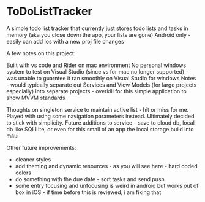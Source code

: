 # ToDoListTracker
A simple todo list tracker that currently just stores todo lists and tasks in memory (aka you close down the app, your lists are gone)
Android only - easily can add ios with a new proj file changes

A few notes on this project:

Built with vs code and Rider on mac environment
No personal windows system to test on Visual Studio (since vs for mac no longer supported) - was unable to guarntee it ran smoothly on Visual Studio for windows
Notes - would typically separate out Services and View Models (for large projects especially) into separate projects - overkill for this simple application to show MVVM standards

Thoughts on singleton service to maintain active list - hit or miss for me. Played with using some navigation parameters instead. Ultimately decided to stick with simplicity.
Future additions to service - save to cloud db, local db like SQLLite, or even for this small of an app the local storage build into maui

Other future improvements:
* cleaner styles
* add theming and dynamic resources - as you will see here - hard coded colors
* do something with the due date - sort tasks and send push
* some entry focusing and unfocusing is weird in android but works out of box in iOS - if time before this is reviewed, i am fixing that
